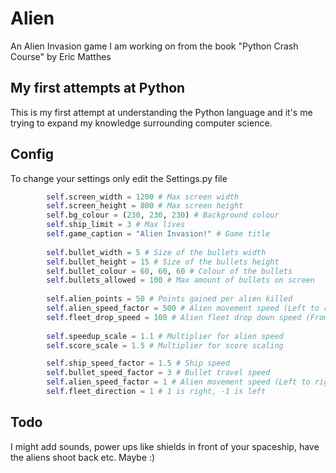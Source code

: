 ﻿# Alien
An Alien Invasion game I am working on from the book "Python Crash Course" by Eric Matthes
## My first attempts at Python
This is my first attempt at understanding the Python language and it's me trying to expand my knowledge surrounding computer science.
## Config
To change your settings only edit the Settings.py file

```python
        self.screen_width = 1200 # Max screen width 
        self.screen_height = 800 # Max screen height
        self.bg_colour = (230, 230, 230) # Background colour
        self.ship_limit = 3 # Max lives 
        self.game_caption = "Alien Invasion!" # Game title
        
        self.bullet_width = 5 # Size of the bullets width
        self.bullet_height = 15 # Size of the bullets height
        self.bullet_colour = 60, 60, 60 # Colour of the bullets
        self.bullets_allowed = 100 # Max amount of bullets on screen
        
        self.alien_points = 50 # Points gained per alien killed
        self.alien_speed_factor = 500 # Alien movement speed (Left to right)
        self.fleet_drop_speed = 100 # Alien fleet drop down speed (From top to bottom)
        
        self.speedup_scale = 1.1 # Multiplier for alien speed
        self.score_scale = 1.5 # Multiplier for score scaling

        self.ship_speed_factor = 1.5 # Ship speed
        self.bullet_speed_factor = 3 # Bullet travel speed
        self.alien_speed_factor = 1 # Alien movement speed (Left to right)
        self.fleet_direction = 1 # 1 is right, -1 is left
```


## Todo
I might add sounds, power ups like shields in front of your spaceship, have the aliens shoot back etc.
Maybe :)
